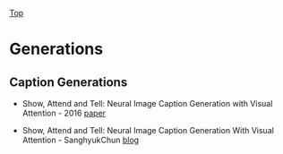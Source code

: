 [Top](README)

# Generations

## Caption Generations

* Show, Attend and Tell: Neural Image Caption Generation with Visual Attention - 2016 [paper](https://arxiv.org/pdf/1502.03044.pdf)

* Show, Attend and Tell: Neural Image Caption Generation With Visual Attention - SanghyukChun [blog](http://sanghyukchun.github.io/93/)
